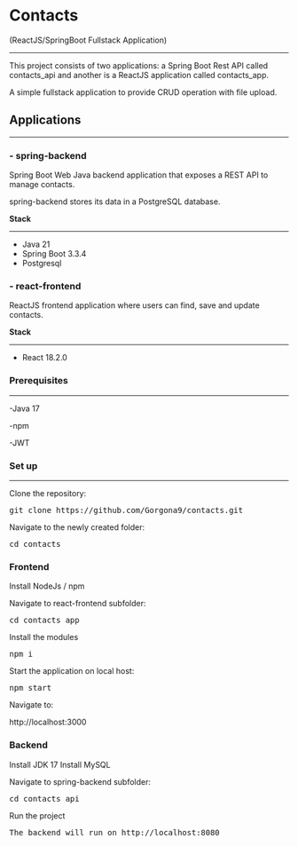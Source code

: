
# Contacts
(ReactJS/SpringBoot Fullstack Application)
<hr>

This project consists of two applications: a Spring Boot Rest API
called contacts_api and another is a ReactJS application called
contacts_app.

A simple fullstack application to provide CRUD operation with file upload.

## Applications
<hr>

### - spring-backend

Spring Boot Web Java backend application that exposes a REST API to
manage contacts.

spring-backend stores its data in a PostgreSQL database.

<b>Stack</b>
<hr>

- Java 21
- Spring Boot 3.3.4
- Postgresql

### - react-frontend

ReactJS frontend application where users can find, save and update contacts.

<b>Stack</b>
<hr>

- React 18.2.0

### Prerequisites
<hr>

-Java 17

-npm

-JWT

### Set up

<hr>

Clone the repository:

<pre>git clone https://github.com/Gorgona9/contacts.git</pre>

Navigate to the newly created folder:

<pre>cd contacts</pre>

### Frontend

Install NodeJs / npm

Navigate to react-frontend subfolder:

<pre>cd contacts_app</pre>

Install the modules

<pre>npm i</pre>

Start the application on local host:

<pre>npm start</pre>

Navigate to:

http://localhost:3000

### Backend
Install JDK 17
Install MySQL

Navigate to spring-backend subfolder:

<pre>cd contacts_api</pre>

Run the project

<pre>The backend will run on http://localhost:8080 </pre>
